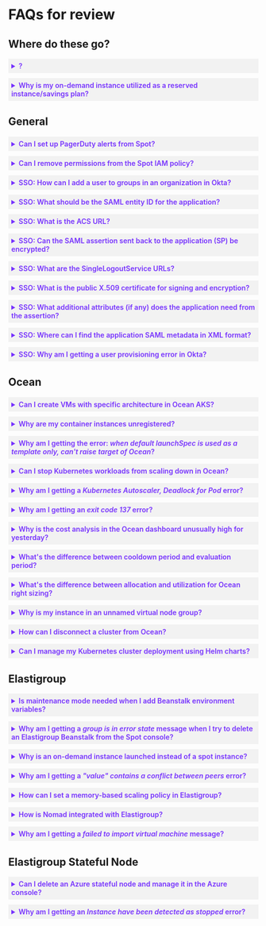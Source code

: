 <meta name="robots" content="noindex">

# FAQs for review

<!----------------------------------where to put these?---------------------------------->

## Where do these go?

 <details style="background:#f2f2f2; padding:6px; margin:10px 0px 0px 0px">
   <summary markdown="span" style="color:#7632FE; font-weight:600" id="xxxx">?</summary>

  <div style="padding-left:16px">

   text
   
 </div>

 </details>

  <details style="background:#f2f2f2; padding:6px; margin:10px 0px 0px 0px">
   <summary markdown="span" style="color:#7632FE; font-weight:600" id="odresp">Why is my on-demand instance utilized as a reserved instance/savings plan?</summary>

  <div style="padding-left:16px">

   When is an on-demand (OD) instance a reserved instance (RI), savings plan (SP), or full-priced on demand?
   
   When launching an on-demand instance, you cannot specifically request it to run as a reserved instance or savings plan.

AWS decides according to:

1.	If the market matches a free zonal RI commitment, then the instance is a reserved instance.
2.	If the market matches a free regional RI commitment, then the instance is a reserved instance.
3.	If the market matches a free EC2 Instance SP commitment, then the instance is a savings plan.
4.	If there is any free Compute SP commitment, then the instance is a savings plan.
5.	Otherwise, the instance will run as a full-price OD.

Throughout the lifetime of an instance, it can change its “price” whenever there’s any change in the commitments utilization rate. For example, if an instance is running as a full price on-demand, and another instance that was utilizing a compute savings plan commitment was terminated, the first instance will start utilizing this commitment if its hourly price rate has enough free space under this commitment. It might take a couple of minutes for this change to show, but since the billing is being calculated retroactively, in practice it’s starting to utilize the commitment right away.
   
 </div>

 </details>



 
<!----------------------------------general---------------------------------->

## General

 <details style="background:#f2f2f2; padding:6px; margin:10px 0px 0px 0px">
   <summary markdown="span" style="color:#7632FE; font-weight:600" id="pagerdutynotifications">Can I set up PagerDuty alerts from Spot?</summary>

  <div style="padding-left:16px">

   You can set up PagerDuty alerts in Spot:

   1. Set up [PagerDuty email integration](https://support.pagerduty.com/docs/email-integration-guide).
   2. In the Spot console, click the user icon <img height="14" src="https://docs.spot.io/administration/_media/usericon.png">  > **Settings**.
   3. Click **Notification Center** > **Event Policies**.
   4. Click on the name of the event policy to add the integration.
   5. Go to **Users & Integrations** > **Add Integration**.
   6. Select **External Email** and enter the PagerDuty email address. This allows Spot to send notifications to external email addresses. Any email sent to the PagerDuty email address will trigger a PagerDuty alert.

 </div>

 </details>

 <details style="background:#f2f2f2; padding:6px; margin:10px 0px 0px 0px">
   <summary markdown="span" style="color:#7632FE; font-weight:600" id="AWSIAM">Can I remove permissions from the Spot IAM policy?</summary>

  <div style="padding-left:16px">
   
You can choose to remove some of these permissions from the [Spot IAM policy](/administration/api/spot-policy-in-aws):

* **iam:PutRolePolicy** is not required as it is only used if the instance profile itself needs to create inline policies.
* **iam:CreateServiceLinkedRole** is only needed for an initial spot request, then it can be removed. This means it's only required to create the first spot instance in your account. After creating an Ocean or Elastigroup and launching a Spot instance through Spot, you can remove this permission from the policy.
* **iam:AddRoleToInstanceProfile** is generally not required. It is only used to change the role associated with an instance profile and is required for Beanstalk.
* **iam:PassRole** is only required when you custom metrics. Ocean EKS does not require <i>iam:PassRole</i> in the Spot policy. However, if you use custom metrics, you need an account with this role configured for putting metric data into CloudWatch, which is in use by both Ocean (PublishOceanKubernetesCwMetricsExecutor ) and EG (ReportCWMetricsNewCmd).

 </div>

 </details>
 
  <details style="background:#f2f2f2; padding:6px; margin:10px 0px 0px 0px">
   <summary markdown="span" style="color:#7632FE; font-weight:600" id="SSO-groupokta">SSO: How can I add a user to groups in an organization in Okta?</summary>

  <div style="padding-left:16px">

   You can configure a user to one or many user groups under a certain [organization](/administration/sso-access-control/organization-level-sso?id=organization-and-user-group) in Okta spotinst application:
1.	Make sure [Okta SAML 2.0 authentication](/administration/identity-providers/okta-saml-authentication) is configured with Spot.
2.	Sign in to Okta Admin, go to **Directory** > **Profile Editor**, and select **Spotinst User**.
3.	Click **Add Attribute** and add a custom attribute:
    * **Data Type**: <i>string</i>
    * **Display Name**: <i>OrgAndUserGroups</i>
    * **Variable Name**: <i>OrgAndUserGroups</i>

4. Click **Save**.
5. In Okta Admin, go to **Applications** > **Applications**, and select **Spotinst app**.
6. On the Sign On tab, add this custom attribute under the **SAML 2.0 settings**:
   * **Attribute Name**: <i>OrgAndUserGroups</i>
   * **Name Format**: <i>Unspecified</i>
   * **Value**: <i>appuser.OrgAndUserGroups</i>

7. Generate a [new certificate](/administration/identity-providers/okta-saml-authentication) and upload it to your Spot Organization.
8. Add users to groups:
   <ol style="list-style-type: lower-alpha;">
   <li>For each user in your organization who needs to be assigned to groups, go to Okta Admin <b>Directory</b> > <b>People</b>.</li>
   <li>On the Applications tab, locate the Spotinst app and click <b>Edit</b> to add the <i>OrgAndUserGroups</i>:</li>
      <ul>
       <li><p>For a single user: <code>SPOTINST-{OrganizationID}:{UserGroupId}</code></p>
        <p>For example: <code>SPOTINST-606012345678:ugr-1234</code></p>
       </li>
       <li><p>Multiple UserGroupIds for the same organization are separated with a comma: <code>SPOTINST-{OrganizationID}:{UserGroupId1},{UserGroupId2}</code></p>
        <p>For example: <code>SPOTINST-606012345678:ugr-1234,ugr-5678</code></p>
       </li>
      </ul>


 </div>

 </details>

 <details style="background:#f2f2f2; padding:6px; margin:10px 0px 0px 0px">
   <summary markdown="span" style="color:#7632FE; font-weight:600" id="SSO-SAMLID">SSO: What should be the SAML entity ID for the application?</summary>

  <div style="padding-left:16px">

The default entity ID is https://console.spotinst.com/auth/saml. If you need additional entity IDs, you can add a number at the end of the URL (for example, https://console.spotinst.com/auth/saml6).

 </div>

 </details>

 <details style="background:#f2f2f2; padding:6px; margin:10px 0px 0px 0px">
   <summary markdown="span" style="color:#7632FE; font-weight:600" id="SSO-ACSURL">SSO: What is the ACS URL?</summary>

  <div style="padding-left:16px">

The ACS URL is https://console.spotinst.com/auth/saml.

 </div>

 </details>

 <details style="background:#f2f2f2; padding:6px; margin:10px 0px 0px 0px">
   <summary markdown="span" style="color:#7632FE; font-weight:600" id="SSO-SAMLassertion">SSO: Can the SAML assertion sent back to the application (SP) be encrypted?</summary>

  <div style="padding-left:16px">

The SAML is Base64encoded by the IDP. Encrypted assertions such as AES-256-CBC and TRIPLEDES-CBC are not supported.

 </div>

 </details>

 <details style="background:#f2f2f2; padding:6px; margin:10px 0px 0px 0px">
   <summary markdown="span" style="color:#7632FE; font-weight:600" id="SSOsinglelogoutservice">SSO: What are the SingleLogoutService URLs?</summary>

  <div style="padding-left:16px">

   Single log out service ULRs are not supported. After logging in, users need to manually log out using the Spot console.
   
 </div>

 </details>

 <details style="background:#f2f2f2; padding:6px; margin:10px 0px 0px 0px">
   <summary markdown="span" style="color:#7632FE; font-weight:600" id="SSO-509">SSO: What is the public X.509 certificate for signing and encryption?</summary>

  <div style="padding-left:16px">

The X.509 certificate needs to be a standard strength certificate (2048-bit) with the SHA-1 SAML signature algorithm. The IDP usually provides it as part of the application.

 </div>

 </details>

 <details style="background:#f2f2f2; padding:6px; margin:10px 0px 0px 0px">
   <summary markdown="span" style="color:#7632FE; font-weight:600" id="SSOaddlattributes">SSO: What additional attributes (if any) does the application need from the assertion?</summary>

  <div style="padding-left:16px">
   
There are a number of <a href="/administration/sso-access-control">attributes that can be sent</a>. These are the default and required attributes:

<font color="#FC01CC">I don't see in the documentation what attributes can be sent. is this the correct link?</font>

* Relay State
* Email
* FirstName
* LastName
  
 </div>

 </details>

 <details style="background:#f2f2f2; padding:6px; margin:10px 0px 0px 0px">
   <summary markdown="span" style="color:#7632FE; font-weight:600" id="SSO-metadata">SSO: Where can I find the application SAML metadata in XML format?</summary>

  <div style="padding-left:16px">

   <font color="#FC01CC">is this for the customer or internal? should I keep this question or delete it? If keep, then need to say who to send it to...</font>
   
   You can download the SAML metadata file from your IDP. Send it to _____ to complete the integration.
   
The SAML metadata file is generated by the customer from the IDP, and it needs to be downloaded and added to our console to complete the integration.


 </div>

 </details>

 <details style="background:#f2f2f2; padding:6px; margin:10px 0px 0px 0px">
   <summary markdown="span" style="color:#7632FE; font-weight:600" id="SSO-oktaerror">SSO: Why am I getting a user provisioning error in Okta?</summary>

  <div style="padding-left:16px">

You cannot sign in to your Spot org due to a user provisioning error in your Okta SSO environment. For example, you're getting one of these errors:

*	<code>Automatic provisioning of user {name of user} to app Spotinst failed: Matching user not found.</code>
* <code>Automatic profile push of user {name of user} to app Spotinst failed: Error while trying to push profile update for {user email}: No user returned for user {user id}</code>

When either of these errors occurs, you see in the Kibana log:
<code>Unhandled Exception! Need to investigate the request</code>
</code>{org id} and "SSO" in logstash-ums*</code>

These internal logging errors occur because of a misconfiguration in the Okta SSO environment.
1.	Make sure edit is set up for provisioning:
    <ol style="list-style-type: lower-alpha;">
    <li>Go to Okta Admin Console and click <b>Applications</b> > <b>Spotinst</b> > <b>Provisioning</b> > <b>To App</b>.</li>
    <li>Click <b>Edit</b> and then <b>Enable</b> for <i>Create Users</i>, <i>Update User Attributes</i>, and <i>Deactivate Users</i>.</li>
    </ol>
 
2.	Check for failed tasks:
    <ol style="list-style-type: lower-alpha;">
    <li>Go to the Okta Admin Console and navigate to <b>Dashboard</b> > <b>Tasks</b>. Look for failed provisioning assignments under <b>Tasks</b>.</li>
    <li>If there are failed tasks for the users who were getting errors, retry the tasks by selecting the task and then clicking <b>Retry Selected</b>b>.</li>
    </ol>

    After retrying the failed tasks, the errors should be resolved and the users should have complete access to the Spotinst app after signing in using SSO. If there are no failed tasks associated with these users or if the issue isn’t resolved, unassign them.
   
3.	Unassign the users from the Spotinst app in Okta. Once unassigned, reassign these specific users to the Spotinst app.

<font color="#FC01CC">should I include these links?
* https://support.okta.com/help/s/article/DocuSign-Provisioning-Error-Error-while-trying-to-push-profile-update-forXXXXX-Username-and-email-combination-already-exists-for-this-account?language=en_US
* https://help.okta.com/en-us/Content/Topics/Provisioning/lcm/troubleshooting.htm
* https://help.okta.com/en-us/Content/Topics/Apps/Apps_App_Integration_Wizard_SCIM.htm
* https://stackoverflowteams.com/c/spotinst/questions/595?rq=1</font>

 </div>

 </details>

<!----------------------------------ocean---------------------------------->

## Ocean

 <details style="background:#f2f2f2; padding:6px; margin:10px 0px 0px 0px">
   <summary markdown="span" style="color:#7632FE; font-weight:600" id="oceanvmarch">Can I create VMs with specific architecture in Ocean AKS?</summary>

  <div style="padding-left:16px">
  
You may want to run workloads (pods) on VMs with a specified architecture.

For Ocean clusters (AWS), you can use an AMI with the required architecture. Update the AMI in the cluster or virtual node group (VNG) configuration to make sure the instances are launched according to the architecture specified in the AMI.

However, it’s not possible to do with Ocean AKS clusters because you cannot choose a particular image to run VMs when you create an AKS cluster.

1.	Create a new virtual node group in the Ocean AKS cluster and configure it manually or import the configuration of a node pool.
2.	Add vmSizes to the virtual node group JSON file.
    <pre><code>"vmSizes": {
        "filters": {
            "architectures": [
                 "x86_64"
            ],
            "series": []
                }
    }</code>
   </pre>
   
   * <b>Architectures</b> is a list of strings, and the values can be: <i>x86_64</i> (includes both <i>intel64</i> and <i>amd64</i>), <i>intel64</i>, <i>amd64</i>, and <i>arm64</i>.
     <font color="#FC01CC">I don't understand this: The filtered VM sizes support at least one of the architectures from this list.</font>

   * Add <b>series</b> with the VM series for the particular architecture.
     For example, run VMs with <i>arm64</i> and launch the VMs with <i>Dps_V5</i> as the series.
 
     <img width=450 src="https://github.com/user-attachments/assets/1c0fccc2-2847-4cad-a01d-ce60a109db8e">


 </div>
 
 </details>

 
 <details style="background:#f2f2f2; padding:6px; margin:10px 0px 0px 0px">
   <summary markdown="span" style="color:#7632FE; font-weight:600" id="oceanunregcontainer">Why are my container instances unregistered?</summary>

  <div style="padding-left:16px">
  
Your newly launched Ocean ECS container instance:

* Has unregistered contain instance events
* Doesn’t have a Container Instance ID
* Is eventually scaled down
* CPU and memory resource allocations are 0%
* Status: Can’t determine

<img alt="unregistered-container-instance1" src="https://github.com/spotinst/help/assets/167069628/acd9d60a-4952-4955-b119-593ccfb9c067">



<img alt="unregistered-container-instance2" src="https://github.com/spotinst/help/assets/167069628/d7713e91-2850-48ee-9d1a-aa439dcf91d1">

Registering a container instance with an ECS cluster means you are telling the ECS service that a specific EC2 instance is available to run containers. <font color="#7632FE">You give information to ECS about the EC2 instance, such as its IP address, the docker daemon endpoint. ##is this part useful?##</font>

<font color="#FC01CC">If a container instance is not able to register the cluster, traffic is not received and the cluster does not function. ##what does this mean? what's the result if this happens##</font>

* **User data**
  
  Make sure this code <font color="#FC01CC">is in ______ so ##where do they update this?##</font> the container instances can register the cluster. Update the cluster name.

  <pre><code>#!/bin/bash  
  echo ECS_CLUSTER="<font color="#FC01CC">MyCluster</font>" >> /etc/ecs/ecs.config</code></pre>
* **AMI**

  ECS is optimized and Agent (similar to the controller in Kubernetes) is configured in the AMI.
  
* **Security group and specific ports**
  * **Port 22 (SSH)** is required if you want to connect to your container instances using Secure Shell (SSH) for troubleshooting or maintenance.
    It is not directly related to ECS cluster registration, but it's commonly included for administrative access to the instances.
  * **Port 2375 (TCP)** is used for the ECS container agent to communicate with the ECS control plane. It allows the agent to register the container instance with the cluster, send heartbeats, and receive instructions for task placement and management.
  * **Port 2376 (TCP)** is used for secure communication between the ECS container agent and the ECS control plane. It enables encrypted communication and is recommended for improved security when managing your ECS cluster.

* **IAM role**

  Configure an instance profile with relevant permissions.

  <img alt="unregistered-container-instance3" src="https://github.com/spotinst/help/assets/167069628/b51d91f7-c067-431f-94b5-64926a6e469c">

* **IP**

  Make sure you configured Public IP according to subnet, and have NAT gateway.
  If you change the configuration in the virtual node group, such as tags/user data, it immediately overrides the cluster's configuration.

  <img alt="unregistered-container-instance4" src="https://github.com/spotinst/help/assets/167069628/98a19d66-d218-41da-bb88-5a99220dcac3">


* [AWS troubleshooting](https://aws.amazon.com/premiumsupport/knowledge-center/ecs-instance-unable-join-cluster/)   


 </div>
 
 </details>


 <details style="background:#f2f2f2; padding:6px; margin:10px 0px 0px 0px">
   <summary markdown="span" style="color:#7632FE; font-weight:600" id="oceanlaunchspec">Why am I getting the error: <i>when default launchSpec is used as a template only, can't raise target of Ocean</i>?</summary>

  <div style="padding-left:16px">

   When the <code>useAsTemplateOnly</code> parameter is <i>true</i>, you cannot edit the target capacity in the Ocean cluster configuration.
   
Keep in mind that it may not be necessary to increase the target capacity because Ocean automatically scales instances up and down as needed.

If you want to edit the target capacity:
1. In the [API](https://docs.spot.io/api/#tag/Ocean-AWS/operation/OceanAWSClusterCreate), go to **Compute** > **launchSpecification**.
2. Change the <b>useAsTemplateOnly</b> parameter to <i>false</i>.

This will let you manually increase the target of the duster and the nodes will launch in the default virtual node group.

<img width=900 src="https://github.com/user-attachments/assets/6e422a64-db48-4b43-90d0-d6b5ddc35464" >

 </div>

 </details>
 
 <details style="background:#f2f2f2; padding:6px; margin:10px 0px 0px 0px">
   <summary markdown="span" style="color:#7632FE; font-weight:600" id="oceank8sscaledown">Can I stop Kubernetes workloads from scaling down in Ocean?</summary>

  <div style="padding-left:16px">

You can restrict specific pods from scaling down by configuring Ocean and Kubernetes. The instance will be replaced only if:
* It goes into an unhealthy state.
* Forced by a cloud provider interruption.

There are two options for restricting pods from scaling down:
* Kubernetes deployments/pods: spotinst.io/restrict-scale-down: true

  Use the <code>spotinst.io/restrict-scale-down</code> label set to <i>true</i> to block proactive scaling down for more efficient bin packing. This will leave the instance running as long as possible. It gets defined as a label in the pod's configuration. See [restrict scale down](ocean/features/labels-and-taints?id=spotinstiorestrict-scale-down).

* Virtual node group (VNG): restrict scale down (only available for AWS, ECS, and GKE)

  You can configure [Restrict Scale Down](ocean/features/vngs/attributes-and-actions-per-vng) at the VNG level so the nodes and pods within the VNG are not replaced or scaled down due to the auto scaler resource optimization.  Create a VNG, go to the Advanced tab, then select **Restrict Scale Down**.

 </div>

 </details>

 <details style="background:#f2f2f2; padding:6px; margin:10px 0px 0px 0px">
   <summary markdown="span" style="color:#7632FE; font-weight:600" id="oceank8spvcerror">Why am I getting a <i>Kubernetes Autoscaler, Deadlock for Pod</i> error?</summary>

  <div style="padding-left:16px">

You get this error in the log:

<code>Kubernetes Autoscaler, Deadlock for Pod: '{pod-name}' 
Can't scale up an Instance since PersistentVolumeClaim: 
'{PVC-name}' 
VolumeId: '{vol-name}' is already attached to an existing Instance: 
'{instance-ID}' Please consider using a new PersistentVolumeClaim or open a 
support ticket.
</code>

This can happen when the pod has a claim for a specific volume owned by a different instance, and that instance does not have free space for the pod.

By freeing up space, the pod can be placed on its attached node and can use the volume it claimed.

 </div>

 </details>

 <details style="background:#f2f2f2; padding:6px; margin:10px 0px 0px 0px">
   <summary markdown="span" style="color:#7632FE; font-weight:600" id="oceank8sreadiness">Why am I getting an <i>exit code 137</i> error?</summary>

  <div style="padding-left:16px">

Your liveness probe failed, and you’re getting exit code 137. <font color="#FC01CC">liveliness or readiness probe failed?</font>

Controller pod error:
<code>Warning Unhealthy 3m44s (x273 over 78m) kubelet Readiness probe failed: Get http://172.16.6.53:4401/healthcheck: dial tcp 172.16.6.53:4401: connect: connection refused</code> <font color="#FC01CC">is all this okay to include? or do I need to anonymize the urls?</font>

Exit code from controller logs:
<pre><code>INFO [2024-01-03 19:10:31,863] [main] PushAutoScalerDataCmd - Pushing autoScaler data

command terminated with exit code 137</code></pre>

The liveness probe failed error typically happens when a node is overcommitted, and the controller pod does not respond to the check at the right time.
Exit code 137 usually means out-of-memory issues.<font color="#FC01CC">livelness or readiness?</font>

**Liveness probe failure** <font color="#FC01CC">include these links? livelness or readiness?</font>

•	Define readiness probes: https://kubernetes.io/docs/tasks/configure-pod-container/configure-liveness-readiness-startup-probes/#define-readiness-probes
•	Kubernetes readiness probe failed error: https://stackoverflow.com/questions/48540929/kubernetes-readiness-probe-failed-error

**Exit code 137** <font color="#FC01CC">include these links?</font>
What Is Exit Code 137? https://foxutech.medium.com/how-to-fix-exit-code-137-kubernetes-memory-issues-c3a40f89c90d#:~:text=A%20137%20code%20is%20issued,encounter%20a%20137%20exit%20code


<code>Kubernetes Autoscaler, Deadlock for Pod: '{pod-name}' 
Can't scale up an Instance since PersistentVolumeClaim: 
'{PVC-name}' 
VolumeId: '{vol-name}' is already attached to an existing Instance: 
'{instance-ID}' Please consider using a new PersistentVolumeClaim or open a 
support ticket.
</code>

This can happen when the pod has a claim for a specific volume owned by a different instance, and that instance does not have free space for the pod.

By freeing up space, the pod can be placed on its attached node and can use the volume it claimed.

 </div>

 </details>

  <details style="background:#f2f2f2; padding:6px; margin:10px 0px 0px 0px">
   <summary markdown="span" style="color:#7632FE; font-weight:600" id="oceancost">Why is the cost analysis in the Ocean dashboard unusually high for yesterday?</summary>

  <div style="padding-left:16px">

Cost Analysis in the Ocean Dashboard can show an unusually high cost for yesterday.

![oceancostanalysis](https://github.com/user-attachments/assets/96cbe1c7-fa63-4df1-89bb-18154e9778cb)

If you look at the same day a few days later, the cost will be similar to the other days.

![oceancostanalysis2](https://github.com/user-attachments/assets/6a11a3a9-a2b1-405a-b274-c2a5370bff43)

Spot's Cost Analysis reviews the cost data after one day. For instance, if today is August 20, the cost analysis data will be finalized only on August 21.

Initially, the costs are compared with the on demand value of the instance types, followed by the Spot value. Afterwards, the costs are compared with reserved instances and saving plans. So, if the you have reserved instances and saving plans configured, the cost gap from the previous day can be higher. 


 </div>

 </details>


  <details style="background:#f2f2f2; padding:6px; margin:10px 0px 0px 0px">
   <summary markdown="span" style="color:#7632FE; font-weight:600" id="oceancooldowneval">What's the difference between cooldown period and evaluation period?</summary>

  <div style="padding-left:16px">
  
Whenever Spot performs a scaling action, there is a cooldown period during which no further scaling action takes place. After the cooldown period, another scaling action can take place if required.

**Cooldown Period**

The cooldown period is the amount of time, in seconds, after a scaling activity completes before any further trigger-related scaling activities can start.

For example, if scaling policy A has cooldown set to 60 seconds and a scale-down is triggered, then new scale-downs cannot start because of policy A for the next minute. New policies cannot go into effect while policy A is in cooldown.

Cooldown period is the amount of time, in seconds, that Ocean must wait between scaling actions.

**Evaluation Period**

The specific number of evaluation periods before a scale-down action takes place. Each cycle is one minute. Evaluation period is the length of time to collect and evaluate the metric.

> **Note**: The evaluation period is calculated based on cooldown plus 3 minutes of padding due to delay in Cloudwatch metrics. So if the cooldown is set to 300 seconds, the evaluation period is 8 minutes (3 minutes + 5 cooldown).

 </div>

 </details>

  <details style="background:#f2f2f2; padding:6px; margin:10px 0px 0px 0px">
   <summary markdown="span" style="color:#7632FE; font-weight:600" id="oceanallocationutilization">What's the difference between allocation and utilization for Ocean right sizing?</summary>

  <div style="padding-left:16px">
  
Estimating the proper amount of CPU and memory when assigning resource requests to workloads is a challenge that teams face when designing Kubernetes or ECS clusters. To address this challenge and create even more resource-efficient clusters, Ocean has implemented a right-sizing recommendation mechanism.

Right-sizing recommendations are provided per container and summarized for the entire workload for easy presentation at a high level. Recommendations per container enable you to easily understand exactly which applications require changes in resource requests and implement those changes quickly.

Applying the changes suggested by those notifications helps utilize resources in the cluster in a more precise manner and lowers the chances of cluster issues resulting from under- or over-utilization of resources.

Sometimes, there’s a difference between the number of resources in use in the Spot console and AWS.

Ocean performs scaling according to allocation. There are times when a pod’s request fully utilizes the number of resources allocated. Ocean’s scaling takes this into consideration. This is why a discrepancy may occur. The workload can use fewer resources than the number of resources that were initially allocated or requested.

Ocean’s solution to this mismatch is a feature called [Right Sizing](/ocean/features/right-sizing). The Right Sizing tab shows the discrepancy between the number of resources allocated (Requested) and the number of resources that are currently utilized (Recommended). This can help you make changes to your current resource utilization.

![oceanrightsizing1](https://github.com/user-attachments/assets/499116be-1d13-45bf-9ca4-fc57d4b3bd3a)

In the Recommendations table, you can see the exact amount of resources to change from the pod’s request.

![oceanrightsizing2](https://github.com/user-attachments/assets/89944cd8-124f-4d2e-b509-104a92077a7c)

 </div>
 
 </details>

  <details style="background:#f2f2f2; padding:6px; margin:10px 0px 0px 0px">
   <summary markdown="span" style="color:#7632FE; font-weight:600" id="oceanunnamedvng">Why is my instance in an unnamed virtual node group?</summary>

  <div style="padding-left:16px">

A node is running in an Ocean cluster and is an unnamed virtual node group.

<img width="900" src="https://github.com/user-attachments/assets/5e581d00-b1c8-4bdb-8e89-c19ef79ad1f1">

This can happen if your virtual node group was deleted in Terraform. When you delete a virtual node group in Terraform, the `delete_nodes` needs to be manually set to <i>true</i> in the [Terraform registry](https://registry.terraform.io/providers/spotinst/spotinst/latest/docs/resources/ocean_aws_launch_spec#delete_nodes). If it's not set to <i>true</i>, the node will keep running and not be in a virtual node group.

 </div>
 
 </details>

  <details style="background:#f2f2f2; padding:6px; margin:10px 0px 0px 0px">
   <summary markdown="span" style="color:#7632FE; font-weight:600" id="oceandisconnectcluster">How can I disconnect a cluster from Ocean?</summary>

  <div style="padding-left:16px">

   You can safely disconnect Ocean from an existing EKS Cluster:

1. Increase the number of instances in the ASG attached to the EKS cluster. This way, the pods that run on the nodes managed by Spot will be able to reschedule on the new instances and avoid downtime.
2. In the Spot console, go to **Ocean** > **Cloud Clusters**, and select the cluster.
3. Click **Actions** > **Edit Cluster**.
4. On the Review tab, click **JSON** > **Edit Mode**.
5. Change **capacity** > **target** to <i>0</i>.<font color="#FC01CC"> is this accurate? if target is 0, then do the min and max also need to be changed? it was: In order to update the capacity navigate to Actions --> Edit cluster --> Review tab --> Toggle to JSON --> Edit mode --> Update capacity to '0' --> Update.</font>

   <img width="144" alt="oceandisconnectcluster" src="https://github.com/user-attachments/assets/ec722def-980f-4754-ab0d-b2751bf67a81">

   The instances managed by Ocean will be detached and the pods will be rescheduled on the new instances launched by AWS ASG.
6. In the Spot console, go to **Ocean** > **Cloud Clusters**, and select the cluster.
7. Click **Actions** > **Delete**.

<font color="#FC01CC">this was also in the article, what do I need to change to make this FAQ generic?

The above information is a guide to disconnecting an EKS cluster but the same method can apply on other services(ECS/Kops) and other cloud providers(Azure/GCP).</font>
 
 </div>

 </details>


 <details style="background:#f2f2f2; padding:6px; margin:10px 0px 0px 0px">
   <summary markdown="span" style="color:#7632FE; font-weight:600" id="oceanhelm">Can I manage my Kubernetes cluster deployment using Helm charts?</summary>

  <div style="padding-left:16px">

  You can manage your Kubernetes cluster deployment using Helm charts. You can can also [update the Ocean controller version](/tutorials/spot-kubernetes-controller/install-with-helm) using Helm charts.

The Helm chart YAML file has a version that points to a specific app version in the relevant [Spotinst repository](https://github.com/spotinst/spotinst-kubernetes-helm-charts/blob/master/charts/spotinst-kubernetes-cluster-controller/Chart.yaml). Every version in the repository is compatible with a [specific controller version](https://artifacthub.io/packages/helm/spotinst/spotinst-kubernetes-cluster-controller). 
   
 </div>

 </details>

<!----------------------------------elastigroup---------------------------------->
## Elastigroup

 <details style="background:#f2f2f2; padding:6px; margin:10px 0px 0px 0px">
   <summary markdown="span" style="color:#7632FE; font-weight:600" id="egbeanstalkvariables">Is maintenance mode needed when I add Beanstalk environment variables?</summary>

  <div style="padding-left:16px">

Beanstalk [environment variables](https://docs.aws.amazon.com/elasticbeanstalk/latest/dg/environments-cfg-softwaresettings.html) are part of the application managed on the Beanstalk side, independently from the Elastigroup. Variables are automatically picked by instances that Spotinst launches into the environment.

Add variables in the [Elastic Beanstalk console](https://console.aws.amazon.com/elasticbeanstalk). Go to **Beanstalk configuration** > **software settings**. Maintenance mode is not required as this change does not affect the infrastructure.


 </div>
 
 </details>


 <details style="background:#f2f2f2; padding:6px; margin:10px 0px 0px 0px">
   <summary markdown="span" style="color:#7632FE; font-weight:600" id="egbeanstalkgrouperror">Why am I getting a <i>group is in error state</i> message when I try to delete an Elastigroup Beanstalk from the Spot console?</summary>

  <div style="padding-left:16px">
If you get this message when you try to delete an Elastigroup Beanstalk from the Spot console:

<code>Group is in ERROR state and not in READY state, cannot delete it</code>

You need to put the group in maintenance mode and detach the remaining instances, then you can delete the Elastigroup. <font color="#FC01CC">how do you put the group in maintenance mode and detach the remining instances? need instructions or links to instructions. is this relevant? https://docs.spot.io/elastigroup/tools-integrations/elastic-beanstalk/in-asg</font>

Keep in mind, you cannot delete a Beanstalk group if:
* The attached Beanstalk group was deleted. <font color="#FC01CC">Is this accurate? An attached Beanstalk group was deleted. so you can’t delete a subgroup and then the parent group? Is that the case?</font>
* One of the resources was deleted, such as a security group or Elastic Beanstalk.

If you get an error, you can force delete the group by deselecting **Rollback beanstalk configuration**.
  
If you need to attach a Beanstalk environment, you can manually [rebuild your Beanstalk environment](https://docs.aws.amazon.com/elasticbeanstalk/latest/dg/environment-management-rebuild.html).


 </div>

 </details>

 <details style="background:#f2f2f2; padding:6px; margin:10px 0px 0px 0px">
   <summary markdown="span" style="color:#7632FE; font-weight:600" id="egodlaunched">Why is an on-demand instance launched instead of a spot instance?</summary>

  <div style="padding-left:16px">
An on-demand instance may be launched instead of a spot instance even if a spot instance is available in the markets selected in the Elastigroup.

<font color="#FC01CC">are the 2 hyperlinks below correct?</font>

You can set [Equal AZ Distribution](https://docs.spot.io/elastigroup/features/core-features/equal-az-instance-distribution-orientation?id=equal-az-instance-distribution-orientation) for cluster orientation in Elastigroup. Despite this, Spot may prioritize a certain availability zone to maintain equal distribution. 

An [Elastigroup may have Equal AZ Distribution](https://docs.spot.io/elastigroup/features/core-features/equal-az-instance-distribution-orientation?id=equal-az-instance-distribution-orientation) set for cluster orientation, but the system sometimes prioritizes a certain availability zone to maintain equal distribution. When no spot instances are available, an on-demand instance spins up in the relevant availability zone.

An on-demand instance may not start, for example, if it hits an AWS instance type limit. This is like an on-demand instance that didn’t launch successfully and was replaced with spot instances in a different market.

 </div>

 </details>

  <details style="background:#f2f2f2; padding:6px; margin:10px 0px 0px 0px">
   <summary markdown="span" style="color:#7632FE; font-weight:600" id="egerrorpeers">Why am I getting a <i>"value" contains a conflict between peers</i> error?</summary>

  <div style="padding-left:16px">

When you import a new group to Elastigroup, you may get this error:
<code>"value" contains a conflict between exclusive peers [resourceRequirements, spot]</code>

This happens if the <code>resourceRequirements</code> value is <i>null</i>.

Remove the <i>resourceRequirements</i> field from the JSON file and reimport the group.

 </div>

 </details>

 <details style="background:#f2f2f2; padding:6px; margin:10px 0px 0px 0px">
   <summary markdown="span" style="color:#7632FE; font-weight:600" id="egmemoryscalepolicy">How can I set a memory-based scaling policy in Elastigroup?</summary>

  <div style="padding-left:16px">

Scaling policies typically include CloudWatch metrics such as CPU utilization, network out, and latency.

You can configure a custom scaling policy that is based on another metric. For example, you may want to scale according to memory utilization.

1.	To set a simple scaling policy, revert the Elastigroup configurations to the legacy design:

    <ol style="list-style-type: lower-alpha;">
     <li>In the Spot console, go to <b>Elastigroup</b> > <b>Groups</b>, and click on the name of an Elastigroup.</li>
     <li>Go to <b>Actions</b> > <b>Edit Configuration</b>.</li>
     <li>Click <b>Revert to Legacy Design</b>.
     
     <img src="https://github.com/user-attachments/assets/edd8803d-a05b-4850-82e1-e87104006879" />
     </li>

    </ol>

2.	Click <b>Scaling</b> > <b>Simple Scaling Policies</b>.
3.	Select <b>Up Scaling Policies</b> or <b>Down Scaling Policies</b> and click <b>Add Policy</b>.
4.	Set these parameters:
    * <b>Policy Type</b>: <i>Simple scaling</i>
    * <b>Source</b>: <i>AWS CloudWatch</i>
    * <b>Auto Scale Based On</b>: <i>Other</i>
    * <b>Namespace</b>: <i>Custom</i>
    * <b>Custom Namespace</b>: <i>CWagent</i>
    * <b>Metric Name</b>: this [AWS document](https://docs.aws.amazon.com/AmazonCloudWatch/latest/monitoring/metrics-collected-by-CloudWatch-agent.html) contains the metrics you can use. These metrics are collected by the CloudWatch agent. For example, you can use <i>mem_used</i> or <i>mem_used_percent</i>.
     
     <img width=450 src="https://github.com/user-attachments/assets/430e1adc-458b-4723-ba8a-061c766daef3" >
    
5. Verify the [CloudWatch agent is installed](https://docs.aws.amazon.com/AmazonCloudWatch/latest/monitoring/install-CloudWatch-Agent-on-EC2-Instance.html).

The next steps are intuitive and should be configured according to the customer's considerations.
<font color="#FC01CC">what are the next steps? should I delete this line?</font>

 </div>

 </details>

 <details style="background:#f2f2f2; padding:6px; margin:10px 0px 0px 0px">
   <summary markdown="span" style="color:#7632FE; font-weight:600" id="egnomad">How is Nomad integrated with Elastigroup?</summary>

  <div style="padding-left:16px">

Nomad is an open-source system by Hashicorp. It is used to easily manage containerized applications across multiple hosts.

Nomad groups your containers into logical units, called jobs, to simplify management and discovery. It provides deployment scheduling, workload, resource usage optimization, and easy scaling. Its workload management, scalability, and flexibility are simple and lightweight to use.

Nomad and Kubernetes are popular container orchestration platforms for managing and scaling containerized applications. However, they have different design philosophies and features.

<img width=700 src="https://github.com/user-attachments/assets/e1ea38cb-33a5-447f-9556-3c5f23b0e03d" >

With the Nomad integration, you can easily set up a new group by adding the required user data script and providing the Nomad lead master-server IP and primary host and port.

Add <i>setup data dir</i> to your AMI. Replace `<NomadServerElasticIP>` with the Elastic IP of the master:

<pre><code># Setup data dir
data_dir = "/tmp/client1"
# Enable the client
client {
    enabled = true
    servers = ["<NomadServerElasticIP>"]
}</code></pre>
 
<b>Create an Elastigroup with Nomad:</b>

1.	Create a new Elastigroup for [AWS](/elastigroup/getting-started/create-an-elastigroup-for-aws), [Azure](/elastigroup/getting-started/create-an-elastigroup-for-azure), or [GCP](/elastigroup/getting-started/create-an-elastigroup-for-gcp).

2.	On the Compute tab, go to <b>Additional Configurations</b>, add this user data script:

    <pre><code>#!/bin/bash
    export INSTANCE_ID=`curl -s http://169.254.169.254/latest/meta-data/instance-id` <font color="#FC01CC">keep the url as is?</font>
    sudo nomad agent -config client.hcl -node $INSTANCE_ID &</code></pre>

3.	On the Compute tab, go to <b>3rd party integration</b> and select <b>Nomad</b>.
4.	Enter your <b>Nomad Master Host</b> and <b>Port</b>.
5.	Click <b>Validate</b> to make sure the connection is successful.
6.	Create the Elastigroup. <font color="#FC01CC">Click Next how do they create the elastigroup?</font>

<b>More about Nomad</b>
* [Nomad autoscaling](/elastigroup/tools-integrations/nomad/)
* [Set up Nomad](/elastigroup/tools-integrations/nomad/set-up-nomad-on-elastigroup)
* [Configure Nomad autoscaler](/elastigroup/tools-integrations/nomad/configure-nomad-autoscaler)
* [Down scaling](/elastigroup/tools-integrations/nomad/?id=down-scaling)


 </div>

 </details>

 <details style="background:#f2f2f2; padding:6px; margin:10px 0px 0px 0px">
   <summary markdown="span" style="color:#7632FE; font-weight:600" id="egimportvm">Why am I getting a <i>failed to import virtual machine</i> message?</summary>

  <div style="padding-left:16px">

  You may get one of these error messages when you're trying to import VMs to Elastigroup:
  * <pre><code>Failed to import virtual machine. Could not retrieve custom image.</code></pre>
  * <pre><code>The create/import has failed. The storage account https://`<storage-account>` that was defined for the boot diagnostic preferences was not found.”
</code></pre>

This can happen when the image or storage account does not exist in the Azure portal.

Elastigroup validates the resources configured in the VM before importing to make sure the import process will not fail. One of the resources checked is the image, which is taken from the VM JSON configuration file.

The error, 'Failed to import virtual machine.Could not retrieve custom image' indicates that Elastigroup did not succeed in validating the custom image configured.
 
You can find the image details in the Azure console --> VM details --> JSON view  --> imageReference-

For example - we could see that the machine was configured with the image in the following URL:

/subscriptions/390bd210-33e0-4b8f-b7d6-764938e92b79/resourceGroups/MavericksTechLab_RG/providers/Microsoft.Compute/images/MavericksTechLab-IMG
When we checked the Azure portal, we could not find this image.

The same troubleshooting steps should be taken when the following error appears. -

The create/import has failed. The storage account <Service account> that was defined for the boot diagnostic preferences was not found.
Before starting the import process, Elastigroup verifies that the Service account configured exists in the subscription.
The error above indicates that Elastigroup did not find a valid storage account in the subscription, and therefore the error was displayed.
 
You can verify it on your end as well by checking if the URL of the storage account is valid -
You can find the URL by navigating to Azure console --> VM details --> JSON view  --> diagnosticsProfile.
 
Solution
Elastigroup will not be able to import VMs that are configured with invalid Image/Service Accounts. In addition, please make sure that the desired resources to import all reside in a subscription that is associated with Spot. Otherwise, we won’t be able to import them.
 
 </div>

 </details>

<!----------------------------------elastigroup stateful node---------------------------------->

## Elastigroup Stateful Node

 <details style="background:#f2f2f2; padding:6px; margin:10px 0px 0px 0px">
   <summary markdown="span" style="color:#7632FE; font-weight:600" id="azurestatefulnode">Can I delete an Azure stateful node and manage it in the Azure console?</summary>

  <div style="padding-left:16px">

1. Go to the stateful node in the Spot console and click <b>Actions</b> > <b>Edit Configuration</b>.

2. Go to <b>Review</b>, switch to <b>JSON review</b>, and select <b>Edit Mode</b>.

3. Change `revertToSpot` to <i>never</i>:

   <pre><code>
   {
    "statefulNode": {
      "name": "Spot Stateful Node",
      "region": "westus2",
      "resourceGroupName": "spotResourceGroup",
      "description": "This is my example stateful node",
      "strategy": {
        "fallbackToOd": true,
        "drainingTimeout": 120,
        "preferredLifecycle": "od",
        "revertToSpot": "never",
        "optimizationWindows": null,
   </code></pre>

4. Add the `"preferredLifecycle": "od",` parameter:
   
   <pre><code>
   {
    "statefulNode": {
      "name": "Spot Stateful Node",
      "region": "westus2",
      "resourceGroupName": "spotResourceGroup",
      "description": "This is my example stateful node",
      "strategy": {
        "fallbackToOd": true,
        "drainingTimeout": 120,
        "preferredLifecycle": "od",
        "revertToSpot": "never",
        "optimizationWindows": null,
   </code></pre>

5. Recycle the stateful node. <font color="#FC01CC">How do you recycle?</font>
6. Make sure the stateful node is not running on the Spot VM. <font color="#FC01CC">How do you check?</font>
7. Go to <b>Edit Node</b> and delete the node.

   <img width="275" alt="delete-azure-stateful1" src="https://github.com/spotinst/help/assets/167069628/2c4635fe-6ce2-40c3-aded-7170c4a93f1f">

   
8. In the Delete Stateful Node window, make sure to deselect all the options because you need the VM to run on the Azure side.
9. Verify that the VM with the resources is running in Azure.

 </div>

 </details>

  <details style="background:#f2f2f2; padding:6px; margin:10px 0px 0px 0px">
   <summary markdown="span" style="color:#7632FE; font-weight:600" id="egsn-stopped">Why am I getting an <i>Instance have been detected as stopped</i> error?</summary>

  <div style="padding-left:16px">

   You can see this error in the log:

   <pre><code>08/20/2023, 5:36 AM, WARN, Instance: [i-01234567890abcdefg] have been detected as Stopped.</code></pre>

   It's possible to [stop an instance in AWS](https://docs.aws.amazon.com/AWSEC2/latest/UserGuide/Stop_Start.html), but Spot doesn't support the Stop action. This causes out-of-sync issues.

   Restart the instance in AWS, then the Elastigroup will sync again. Use [Pause/Resume](/managed-instance/features/managed-instance-actions?id=stateful-node-actions) instead of Stop.
   
 </div>

 </details>
